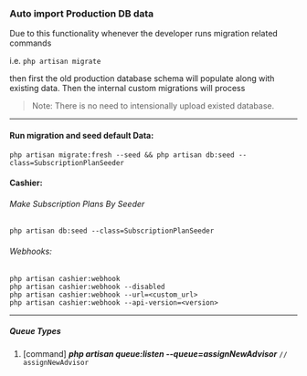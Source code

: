 ### Auto import Production DB data

Due to this functionality whenever the developer runs migration related commands 

i.e. `php artisan migrate` 

then first the old production database schema will populate along with existing data. Then the internal custom migrations  will process


>Note: There is no need to intensionally upload existed database.

---

#### Run migration and seed default Data:
```
php artisan migrate:fresh --seed && php artisan db:seed --class=SubscriptionPlanSeeder
```

#### Cashier:

###### Make Subscription Plans By Seeder
```
php artisan db:seed --class=SubscriptionPlanSeeder
```

###### Webhooks:
```
php artisan cashier:webhook 
php artisan cashier:webhook --disabled
php artisan cashier:webhook --url=<custom_url>
php artisan cashier:webhook --api-version=<version>
```
---
##### Queue Types

1. [command] ***php artisan queue:listen --queue=assignNewAdvisor***  `// assignNewAdvisor` 
